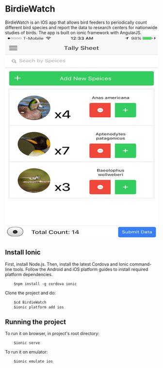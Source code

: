 # BirdieWatch
BirdieWatch is an IOS app that allows bird feeders to periodically count different bird species and report the data to research centers for nationwide studies of birds.
The app is built on ionic framework with AngularJS.
![Alt text](www/img/screenShot1.PNG?raw=true "Screen Shot")

Install Ionic
---------------------
First, install Node.js. Then, install the latest Cordova and Ionic command-line tools. Follow the Android and iOS platform guides to install required platform dependencies.

        $npm install -g cordova ionic
        
Clone the project and do:

        $cd BirdieWatch
        $ionic platform add ios
 
Running the project 
---------------------
To run it on browser, in project's root directory:

        $ionic serve

To run it on emulator:
        
        $ionic emulate ios
